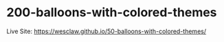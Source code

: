 # 200-balloons-with-colored-themes
Live Site:
https://wesclaw.github.io/50-balloons-with-colored-themes/
